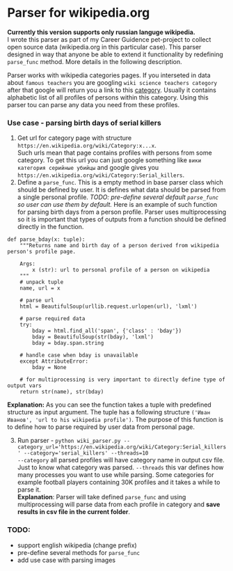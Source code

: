 # Parser for wikipedia.org 
__Currently this version supports only russian languge wikipedia.__</br>
I wrote this parser as part of my Career Guidence pet-project to collect open source data (wikipedia.org in this particular case).
This parser designed in way that anyone be able to extend it functionality by redefining `parse_func` method. More details in the following description. </br>

Parser works with wikipedia categories pages. If you interseted in data about `famous teachers` you are googling `wiki science teachers category` after that google will return you a link to this [category](https://en.wikipedia.org/wiki/Category:Science_teachers). Usually it contains alphabetic list of all profiles of persons within this category. Using this parser tou can parse any data you need from these profiles.

### Use case - parsing birth days of serial killers
1) Get url for category page with structure `https://en.wikipedia.org/wiki/Category:x...x`. </br>
Such urls mean that page contains profiles with persons from some category. To get this url you can just google something like `вики категория серийные убийцы` and google gives you `https://en.wikipedia.org/wiki/Category:Serial_killers`. 
2) Define a `parse_func`. This is a empty method in base parser class which should be defined by user. It is defines what data should be parsed from a single personal profile. _TODO: pre-define several default `parse_func` so user can use them by default._
Here is an example of such function for parsing birth days from a person profile. Parser uses multiprocessing so it is important that types of outputs from a function should be defined directly in the function. 

```
def parse_bday(x: tuple):
    """Returns name and birth day of a person derived from wikipedia person's profile page.
    
    Args:
        x (str): url to personal profile of a person on wikipedia
    """
    # unpack tuple
    name, url = x  
    
    # parse url
    html = BeautifulSoup(urllib.request.urlopen(url), 'lxml')
    
    # parse required data
    try:
        bday = html.find_all('span', {'class' : 'bday'})
        bday = BeautifulSoup(str(bday), 'lxml')
        bday = bday.span.string
        
    # handle case when bday is unavailable
    except AttributeError: 
        bday = None
        
    # for multiprocessing is very important to directly define type of output vars
    return str(name), str(bday) 
```
__Explanation:__ As you can see the function takes a tuple with predefined structure as input argument. The tuple has a following structure `('Иван Иванов', 'url to his wikipedia profile')`. The purpose of this function is to define how to parse required by user data from personal page. 

3) Run parser - 
```python wiki_parser.py --category_url='https://en.wikipedia.org/wiki/Category:Serial_killers' --category='serial_killers' --threads=10```</br>
`--category` all parsed profiles will have category name in output csv file. Just to know what category was parsed.
`--threads` this var defines how many processes you want to use while parsing. Some categories for example football players containing 30K profiles and it takes a while to parse it.</br>
__Explanation__: Parser will take defined `parse_func` and using multiprocessing will parse data from each profile in category and __save results in csv file in the current folder__.

### TODO:
- support english wikipedia (change prefix)
- pre-define several methods for `parse_func`
- add use case with parsing images



